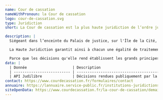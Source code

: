 ```yaml
---
name: Cour de cassation
nameWithPronoun: la Cour de cassation
logo: cour-de-cassation.svg
type: Juridiction
short: La Cour de cassation est la plus haute juridiction de l’ordre judiciaire français.

description: |
  Siégeant dans l’enceinte du Palais de justice, sur l'Île de la Cité, cette institution remplit une mission essentielle: unifier et contrôler l'interprétation des lois.

  La Haute Juridiction garantit ainsi à chacun une égalité de traitement devant les juges.

  Parce que les décisions qu'elle rend établissent les grands principes du droit qui structurent notre société, tout en portant sur les multiples aspects de nos vies quotidiennes, la Cour de cassation joue un rôle essentiel dans le bon fonctionnement de notre Démocratie.
data: |
  | Donnée                     | Description                                                                                  |
  | -------------------------- | -------------------------------------------------------------------------------------------- |
  | API Judilibre              | Décisions rendues publiquement par la Cour de cassation, enrichies et pseudonymisées         |
contact: https://www.courdecassation.fr/formulaires/contact
annuaire: https://lannuaire.service-public.fr/institutions-juridictions/juridiction_171643
siteOpenData: https://www.courdecassation.fr/la-cour-de-cassation/demain/lopen-data-des-decisions-judiciaires
---
```


